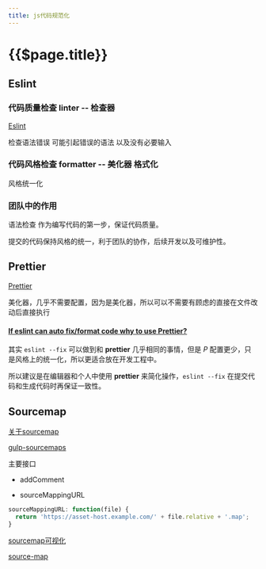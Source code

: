 ```yaml
---
title: js代码规范化
---
```


# {{$page.title}}

## Eslint

### 代码质量检查 linter -- 检查器

[Eslint](http://eslint.cn/docs/rules/)

检查语法错误 可能引起错误的语法 以及没有必要输入

### 代码风格检查 formatter -- 美化器 格式化

风格统一化

### 团队中的作用

语法检查 作为编写代码的第一步，保证代码质量。

提交的代码保持风格的统一，利于团队的协作，后续开发以及可维护性。

## Prettier

[Prettier](https://prettier.io/docs/en/options.html)

美化器，几乎不需要配置，因为是美化器，所以可以不需要有顾虑的直接在文件改动后直接执行


#### [If eslint can auto fix/format code why to use Prettier?](https://github.com/prettier/prettier-eslint/issues/101)


其实 `eslint --fix` 可以做到和 __prettier__ 几乎相同的事情，但是 _P_ 配置更少，只是风格上的统一化，所以更适合放在开发工程中。

所以建议是在编辑器和个人中使用 __prettier__ 来简化操作，`eslint --fix` 在提交代码和生成代码时再保证一致性。


## Sourcemap

[关于sourcemap](http://www.ruanyifeng.com/blog/2013/01/javascript_source_map.html)


[gulp-sourcemaps](https://github.com/gulp-sourcemaps/gulp-sourcemaps)

主要接口

+ addComment

+ sourceMappingURL

```javascript
sourceMappingURL: function(file) {
  return 'https://asset-host.example.com/' + file.relative + '.map';
}

```

[sourcemap可视化](http://sokra.github.io/source-map-visualization/)

[source-map](https://github.com/mozilla/source-map)
